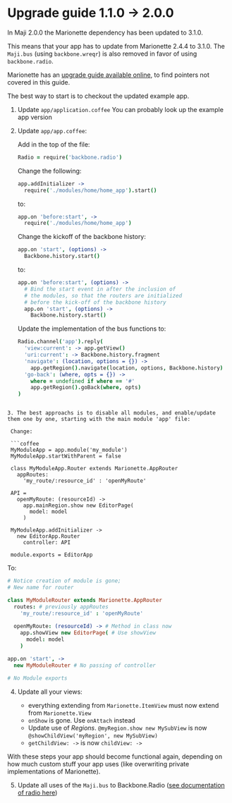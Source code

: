 # Upgrade guide 1.1.0 -> 2.0.0

In Maji 2.0.0 the Marionette dependency has been updated to 3.1.0.

This means that your app has to update from Marionette 2.4.4 to 3.1.0.
The `Maji.bus` (using `backbone.wreqr`) is also removed in favor of using `backbone.radio`.

Marionette has an [upgrade guide available online][marionette-upgrade], to find pointers not covered in this guide.

The best way to start is to checkout the updated example app.

1. Update `app/application.coffee` You can probably look up the example app version

2. Update `app/app.coffee`:

   Add in the top of the file:
   
   ```coffee
   Radio = require('backbone.radio')
   ```

   Change the following:
   
   ```coffee
   app.addInitializer ->
     require('./modules/home/home_app').start()
   ```
   
   to:
   
   ```coffee
   app.on 'before:start', ->
     require('./modules/home/home_app')
   ```
   
   Change the kickoff of the backbone history:
   
   ```coffee
   app.on 'start', (options) ->
     Backbone.history.start()
   ```
   
   to:
   
   ```coffee
   app.on 'before:start', (options) ->
     # Bind the start event in after the inclusion of
     # the modules, so that the routers are initialized
     # before the kick-off of the backbone history
     app.on 'start', (options) ->
       Backbone.history.start()
   ```
   
   Update the implementation of the bus functions to:
   
   ```coffee
   Radio.channel('app').reply(
     'view:current': -> app.getView()
     'uri:current': -> Backbone.history.fragment
     'navigate': (location, options = {}) ->
       app.getRegion().navigate(location, options, Backbone.history)
     'go-back': (where, opts = {}) ->
       where = undefined if where == '#'
       app.getRegion().goBack(where, opts)
   )
  ``` 
  
3. The best approachs is to disable all modules, and enable/update them one by one, starting with the main module 'app' file:

   Change: 
   
   ```coffee
   MyModuleApp = app.module('my_module')
   MyModuleApp.startWithParent = false

   class MyModuleApp.Router extends Marionette.AppRouter
     appRoutes:
       'my_route/:resource_id' : 'openMyRoute'
       
   API =
     openMyRoute: (resourceId) ->
       app.mainRegion.show new EditorPage(
         model: model
       )
   
   MyModuleApp.addInitializer ->
     new EditorApp.Router
       controller: API
       
   module.exports = EditorApp
   ```
   
   To:
   
   ```coffee
   # Notice creation of module is gone;
   # New name for router
   
   class MyModuleRouter extends Marionette.AppRouter
     routes: # previously appRoutes
       'my_route/:resource_id' : 'openMyRoute'
       
     openMyRoute: (resourceId) -> # Method in class now
       app.showView new EditorPage( # Use showView
         model: model
       )
   
   app.on 'start', ->
     new MyModuleRouter # No passing of controller
   
   # No Module exports    
   ```

4. Update all your views:

   * everything extending from `Marionette.ItemView` must now extend from `Marionette.View`
   * `onShow` is gone. Use `onAttach` instead
   * Update use of *Regions*. `@myRegion.show new MySubView` is now `@showChildView('myRegion', new MySubView)`
   * `getChildView: ->` is now `childView: ->`

With these steps your app should become functional again, depending on how much custom stuff your app uses (like overwriting private implementations of Marionette).

5. Update all uses of the `Maji.bus` to Backbone.Radio ([see documentation of radio here][backbone-radio])

[marionette-upgrade]: http://marionettejs.com/docs/v3.1.0/upgrade.html
[backbone-radio]: https://github.com/marionettejs/backbone.radio